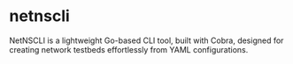# netnscli
 NetNSCLI is a lightweight Go-based CLI tool, built with Cobra, designed for creating network testbeds effortlessly from YAML configurations. 
